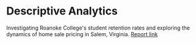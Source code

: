 # Descriptive Analytics
Investigating Roanoke College's student retention rates and exploring the dynamics of home sale pricing in Salem, Virginia. [Report link](https://raw.githack.com/sm-11/R-Statistical-Analysis-Project/979cc81757d6eaf52b5c0a09ded5b0e674d25c85/Final-STAT-304-23.html?token=GHSAT0AAAAAACHYA3VQWCWCCWIAUK7BMVTSZIK56ZQ)
